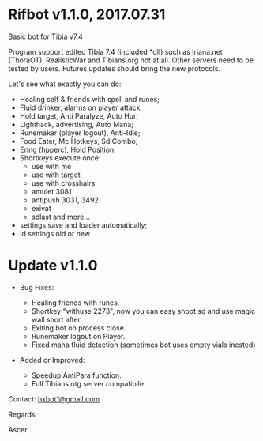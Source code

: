 # Rifbot v1.1.0, 2017.07.31
Basic bot for Tibia v7.4

Program support edited Tibia 7.4 (included *dll) such as Iriana.net (ThoraOT), RealisticWar and Tibians.org not at all.
Other servers need to be tested by users. Futures updates should bring the new protocols.

Let's see what exactly you can do:

- Healing self & friends with spell and runes;
- Fluid drinker, alarms on player attack;
- Hold target, Anti Paralyze, Auto Hur;
- Lighthack, advertising, Auto Mana;
- Runemaker (player logout), Anti-Idle;
- Food Eater, Mc Hotkeys, Sd Combo;
- Ering (hpperc), Hold Position;
- Shortkeys execute once:
    - use with me
    - use with target
    - use with crosshairs
    - amulet 3081
    - antipush 3031, 3492
    - exivat
    - sdlast and more...
- settings save and loader automatically;
- id settings old or new

# Update v1.1.0

- Bug Fixes:
	- Healing friends with runes.
	- Shortkey "withuse 2273", now you can easy shoot sd and use magic wall short after.
	- Exiting bot on process close.
	- Runemaker logout on Player.
	- Fixed mana fluid detection (sometimes bot uses empty vials inested)

- Added or Improved:
	- Speedup AntiPara function.
	- Full Tibians.otg server compatibile.



Contact: hxbot1@gmail.com



Regards,

Ascer
